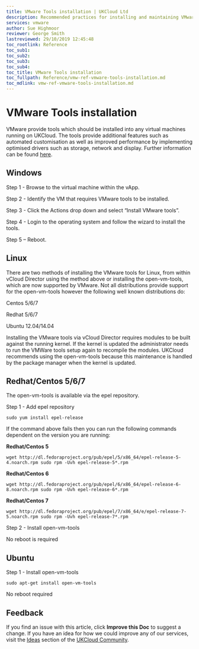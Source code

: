 ```yaml
---
title: VMware Tools installation | UKCloud Ltd
description: Recommended practices for installing and maintaining VMware tools on the Assured platform
services: vmware
author: Sue Highmoor
reviewer: George Smith
lastreviewed: 29/10/2019 12:45:48
toc_rootlink: Reference
toc_sub1: 
toc_sub2:
toc_sub3:
toc_sub4:
toc_title: VMware Tools installation
toc_fullpath: Reference/vmw-ref-vmware-tools-installation.md
toc_mdlink: vmw-ref-vmware-tools-installation.md
---
```


# VMware Tools installation

VMware provide tools which should be installed into any virtual machines running on UKCloud. The tools provide additional features such as automated customisation as well as improved performance by implementing optimised drivers such as storage, network and display. Further information can be found [here](http://kb.vmware.com/selfservice/microsites/search.do?language=en_US&cmd=displayKC&externalId=340).

## Windows

Step 1 - Browse to the virtual machine within the vApp.

Step 2 - Identify the VM that requires VMware tools to be installed.

Step 3 - Click the Actions drop down and select “Install VMware tools”.

Step 4 - Login to the operating system and follow the wizard to install the tools.

Step 5 – Reboot.

## Linux

There are two methods of installing the VMware tools for Linux, from within vCloud Director using the method above or installing the open-vm-tools, which are now supported by VMware. Not all distributions provide support for the open-vm-tools however the following well known distributions do:

Centos 5/6/7

Redhat 5/6/7

Ubuntu 12.04/14.04

Installing the VMware tools via vCloud Director requires modules to be built against the running kernel. If the kernel is updated the administrator needs to run the VMWare tools setup again to recompile the modules. UKCloud recommends using the open-vm-tools because this maintenance is handled by the package manager when the kernel is updated.

## Redhat/Centos 5/6/7

The open-vm-tools is available via the epel repository.

Step 1 - Add epel repository

    sudo yum install epel-release

If the command above fails then you can run the following commands dependent on the version you are running:

**Redhat/Centos 5**

    wget http://dl.fedoraproject.org/pub/epel/5/x86_64/epel-release-5-4.noarch.rpm sudo rpm -Uvh epel-release-5*.rpm

**Redhat/Centos 6**

    wget http://dl.fedoraproject.org/pub/epel/6/x86_64/epel-release-6-8.noarch.rpm sudo rpm -Uvh epel-release-6*.rpm

**Redhat/Centos 7**

    wget http://dl.fedoraproject.org/pub/epel/7/x86_64/e/epel-release-7-5.noarch.rpm sudo rpm -Uvh epel-release-7*.rpm

Step 2 - Install open-vm-tools

No reboot is required

## Ubuntu

Step 1 - Install open-vm-tools

    sudo apt-get install open-vm-tools

No reboot required

## Feedback

If you find an issue with this article, click **Improve this Doc** to suggest a change. If you have an idea for how we could improve any of our services, visit the [Ideas](https://community.ukcloud.com/ideas) section of the [UKCloud Community](https://community.ukcloud.com).

